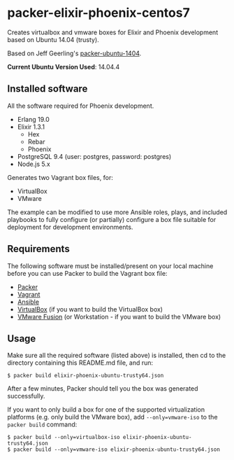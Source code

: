 # packer-elixir-phoenix-centos7

Creates virtualbox and vmware boxes for Elixir and Phoenix development based on Ubuntu 14.04 (trusty).

Based on Jeff Geerling's [packer-ubuntu-1404](https://github.com/geerlingguy/packer-ubuntu-1404). 

**Current Ubuntu Version Used**: 14.04.4 

## Installed software

All the software required for Phoenix development.

* Erlang 19.0
* Elixir 1.3.1
    * Hex
    * Rebar 
    * Phoenix
* PostgreSQL 9.4 (user: postgres, password: postgres)
* Node.js 5.x

Generates two Vagrant box files, for:

  - VirtualBox
  - VMware

The example can be modified to use more Ansible roles, plays, and included playbooks to fully configure (or partially) configure a box file suitable for deployment for development environments.

## Requirements

The following software must be installed/present on your local machine before you can use Packer to build the Vagrant box file:

  - [Packer](http://www.packer.io/)
  - [Vagrant](http://vagrantup.com/)
  - [Ansible](http://docs.ansible.com/intro_installation.html)
  - [VirtualBox](https://www.virtualbox.org/) (if you want to build the VirtualBox box)
  - [VMware Fusion](http://www.vmware.com/products/fusion/) (or Workstation - if you want to build the VMware box)

## Usage

Make sure all the required software (listed above) is installed, then cd to the directory containing this README.md file, and run:

    $ packer build elixir-phoenix-ubuntu-trusty64.json

After a few minutes, Packer should tell you the box was generated successfully.

If you want to only build a box for one of the supported virtualization platforms (e.g. only build the VMware box), add `--only=vmware-iso` to the `packer build` command:

    $ packer build --only=virtualbox-iso elixir-phoenix-ubuntu-trusty64.json
    $ packer build --only=vmware-iso elixir-phoenix-ubuntu-trusty64.json    
